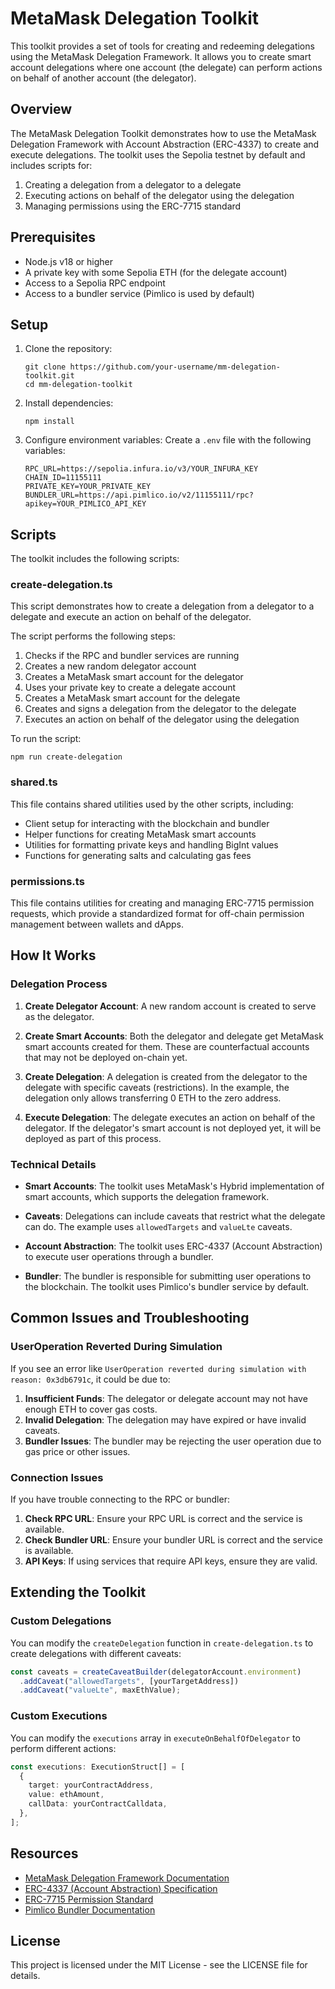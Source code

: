 # MetaMask Delegation Toolkit

This toolkit provides a set of tools for creating and redeeming delegations using the MetaMask Delegation Framework. It allows you to create smart account delegations where one account (the delegate) can perform actions on behalf of another account (the delegator).

## Overview

The MetaMask Delegation Toolkit demonstrates how to use the MetaMask Delegation Framework with Account Abstraction (ERC-4337) to create and execute delegations. The toolkit uses the Sepolia testnet by default and includes scripts for:

1. Creating a delegation from a delegator to a delegate
2. Executing actions on behalf of the delegator using the delegation
3. Managing permissions using the ERC-7715 standard

## Prerequisites

- Node.js v18 or higher
- A private key with some Sepolia ETH (for the delegate account)
- Access to a Sepolia RPC endpoint
- Access to a bundler service (Pimlico is used by default)

## Setup

1. Clone the repository:
   ```
   git clone https://github.com/your-username/mm-delegation-toolkit.git
   cd mm-delegation-toolkit
   ```

2. Install dependencies:
   ```
   npm install
   ```

3. Configure environment variables:
   Create a `.env` file with the following variables:
   ```
   RPC_URL=https://sepolia.infura.io/v3/YOUR_INFURA_KEY
   CHAIN_ID=11155111
   PRIVATE_KEY=YOUR_PRIVATE_KEY
   BUNDLER_URL=https://api.pimlico.io/v2/11155111/rpc?apikey=YOUR_PIMLICO_API_KEY
   ```

## Scripts

The toolkit includes the following scripts:

### create-delegation.ts

This script demonstrates how to create a delegation from a delegator to a delegate and execute an action on behalf of the delegator.

The script performs the following steps:
1. Checks if the RPC and bundler services are running
2. Creates a new random delegator account
3. Creates a MetaMask smart account for the delegator
4. Uses your private key to create a delegate account
5. Creates a MetaMask smart account for the delegate
6. Creates and signs a delegation from the delegator to the delegate
7. Executes an action on behalf of the delegator using the delegation

To run the script:
```
npm run create-delegation
```

### shared.ts

This file contains shared utilities used by the other scripts, including:
- Client setup for interacting with the blockchain and bundler
- Helper functions for creating MetaMask smart accounts
- Utilities for formatting private keys and handling BigInt values
- Functions for generating salts and calculating gas fees

### permissions.ts

This file contains utilities for creating and managing ERC-7715 permission requests, which provide a standardized format for off-chain permission management between wallets and dApps.

## How It Works

### Delegation Process

1. **Create Delegator Account**: A new random account is created to serve as the delegator.

2. **Create Smart Accounts**: Both the delegator and delegate get MetaMask smart accounts created for them. These are counterfactual accounts that may not be deployed on-chain yet.

3. **Create Delegation**: A delegation is created from the delegator to the delegate with specific caveats (restrictions). In the example, the delegation only allows transferring 0 ETH to the zero address.

4. **Execute Delegation**: The delegate executes an action on behalf of the delegator. If the delegator's smart account is not deployed yet, it will be deployed as part of this process.

### Technical Details

- **Smart Accounts**: The toolkit uses MetaMask's Hybrid implementation of smart accounts, which supports the delegation framework.

- **Caveats**: Delegations can include caveats that restrict what the delegate can do. The example uses `allowedTargets` and `valueLte` caveats.

- **Account Abstraction**: The toolkit uses ERC-4337 (Account Abstraction) to execute user operations through a bundler.

- **Bundler**: The bundler is responsible for submitting user operations to the blockchain. The toolkit uses Pimlico's bundler service by default.

## Common Issues and Troubleshooting

### UserOperation Reverted During Simulation

If you see an error like `UserOperation reverted during simulation with reason: 0x3db6791c`, it could be due to:

1. **Insufficient Funds**: The delegator or delegate account may not have enough ETH to cover gas costs.
2. **Invalid Delegation**: The delegation may have expired or have invalid caveats.
3. **Bundler Issues**: The bundler may be rejecting the user operation due to gas price or other issues.

### Connection Issues

If you have trouble connecting to the RPC or bundler:

1. **Check RPC URL**: Ensure your RPC URL is correct and the service is available.
2. **Check Bundler URL**: Ensure your bundler URL is correct and the service is available.
3. **API Keys**: If using services that require API keys, ensure they are valid.

## Extending the Toolkit

### Custom Delegations

You can modify the `createDelegation` function in `create-delegation.ts` to create delegations with different caveats:

```typescript
const caveats = createCaveatBuilder(delegatorAccount.environment)
  .addCaveat("allowedTargets", [yourTargetAddress])
  .addCaveat("valueLte", maxEthValue);
```

### Custom Executions

You can modify the `executions` array in `executeOnBehalfOfDelegator` to perform different actions:

```typescript
const executions: ExecutionStruct[] = [
  {
    target: yourContractAddress,
    value: ethAmount,
    callData: yourContractCalldata,
  },
];
```

## Resources

- [MetaMask Delegation Framework Documentation](https://docs.metamask.io/delegation/)
- [ERC-4337 (Account Abstraction) Specification](https://eips.ethereum.org/EIPS/eip-4337)
- [ERC-7715 Permission Standard](https://eips.ethereum.org/EIPS/eip-7715)
- [Pimlico Bundler Documentation](https://docs.pimlico.io/)

## License

This project is licensed under the MIT License - see the LICENSE file for details. 